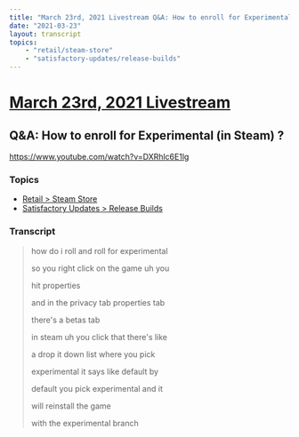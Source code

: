 ```yaml
---
title: "March 23rd, 2021 Livestream Q&A: How to enroll for Experimental (in Steam) ?"
date: "2021-03-23"
layout: transcript
topics:
    - "retail/steam-store"
    - "satisfactory-updates/release-builds"
---
```

# [March 23rd, 2021 Livestream](../2021-03-23.md)
## Q&A: How to enroll for Experimental (in Steam) ?
https://www.youtube.com/watch?v=DXRhlc6E1lg

### Topics
* [Retail > Steam Store](../topics/retail/steam-store.md)
* [Satisfactory Updates > Release Builds](../topics/satisfactory-updates/release-builds.md)

### Transcript

> how do i roll and roll for experimental
>
> so you right click on the game uh you
>
> hit properties
>
> and in the privacy tab properties tab
>
> there's a betas tab
>
> in steam uh you click that there's like
>
> a drop it down list where you pick
>
> experimental it says like default by
>
> default you pick experimental and it
>
> will reinstall the game
>
> with the experimental branch
